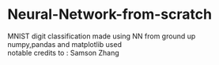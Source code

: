 # Neural-Network-from-scratch
MNIST digit classification made using NN from ground up 
<br>
numpy,pandas and matplotlib used
<br>
notable credits to : Samson Zhang

